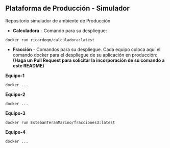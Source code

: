 ## Plataforma de Producción - Simulador

Repositorio simulador de ambiente de Producción

* **Calculadora** - Comando para su despliegue:
```
docker run ricardoqm/calculadora:latest

```

* **Fracción** - Comandos para su despliegue. Cada equipo coloca aquí el comando docker para el despliegue de su aplicación en producción: 
**(Haga un Pull Request para solicitar la incorporación de su comando a este README)**

**Equipo-1**
```
docker ...
```
**Equipo-2**
```
docker ...
```
**Equipo-3**
```
docker run EstebanTeranMarino/fracciones3:latest
```
**Equipo-4**
```
docker ...
```
